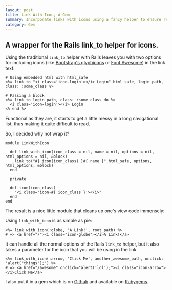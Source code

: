 ```yaml
---
layout: post
title: Link With Icon, A Gem
summary: Incorporate links with icons using a fancy helper to ensure readable code.
category: Gem
---
```


## A wrapper for the Rails link_to helper for icons.

Using the traditional `link_to` helper with Rails leaves you with two options for including icons (like [Bootstrap's glyphicons](http://getboostrap.com) or [Font Awesome](http://fontawesome.io/)) in the link text:


    # Using embedded html with html_safe
    <%= link_to "<i class='icon-login'></i> Login".html_safe, login_path, class: :some_class %>

    # Passing a block
    <%= link_to login_path, class: :some_class do %>
      <i class='icon-login'></i> Login
    <% end %>


Functional as they are, it starts to get a little messy in a long navigational list, thus making it quite difficult to read.

So, I decided why not wrap it?

    module LinkWithIcon

      def link_with_icon(icon_class = nil, name = nil, options = nil, html_options = nil, &block)
        link_to("#{ icon(icon_class) }#{ name }".html_safe, options, html_options, &block)
      end

      private

      def icon(icon_class)
        "<i class='icon-#{ icon_class }'></i>"
      end
    end

The result is a nice little module that cleans up one's view code immensely:

Using `link_with_icon` is as simple as pie:

    <%= link_with_icon(:globe, 'A Link!', root_path) %>
    # => <a href="/"><i class="icon-globe"></i>A Link!</a>

It can handle all the normal options of the Rails `link_to` helper, but it also takes a parameter for the icon that you will be using in the link.

    <%= link_with_icon(:arrow, 'Click Me', another_awesome_path, onclick: 'alert("things");') %>
    # => <a href="/awesome" onclick="alert('lol');"><i class="icon-arrow"></i>Click Me</a>

I also put it in a gem which is on [Github](https://github.com/johnotander/link_with_icon) and available on [Rubygems](http://rubygems.org/gems/link_with_icon).